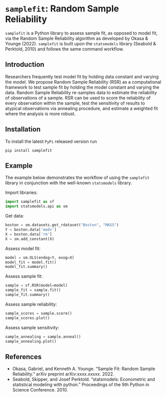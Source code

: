# `samplefit`: Random Sample Reliability

`samplefit` is a Python library to assess sample fit, as opposed to model fit, via the Random Sample Reliability algorithm as developed by Okasa & Younge (2022). `samplefit` is built upon the `statsmodels` library (Seabold & Perktold, 2010) and follows the same command workflow.

## Introduction

Researchers frequently test model fit by holding data constant and varying the model. We propose Random Sample Reliability (RSR) as a computational framework to test sample fit by holding the model constant and varying the data. Random Sample Reliability re-samples data to estimate the reliability of observations of a sample. RSR can be used to score the reliability of every observation within the sample, test the sensitivity of results to atypical observations via annealing procedure, and estimate a weighted fit where the analysis is more robust.

## Installation

To install the latest `PyPi` released version run

```
pip install samplefit
```

## Example

The example below demonstrates the workflow of using the `samplefit` library in conjunction with the well-known `statsmodels` library.

Import libraries:
```python
import samplefit as sf
import statsmodels.api as sm
```

Get data:
```python
boston = sm.datasets.get_rdataset("Boston", "MASS")
Y = boston.data['medv']
X = boston.data['rm']
X = sm.add_constant(X)
```

Assess model fit:
```python
model = sm.OLS(endog=Y, exog=X)
model_fit = model.fit()
model_fit.summary()
```

Assess sample fit:
```python
sample = sf.RSR(model=model)
sample_fit = sample.fit()
sample_fit.summary()
```

Assess sample reliability:
```python
sample_scores = sample.score()
sample_scores.plot()
```

Assess sample sensitivity:
```python
sample_annealing = sample.anneal()
sample_annealing.plot()
```

## References

- Okasa, Gabriel, and Kenneth A. Younge. “Sample Fit: Random Sample Reliability.” arXiv preprint arXiv:xxxx.xxxxx. 2022.
- Seabold, Skipper, and Josef Perktold. “statsmodels: Econometric and statistical modeling with python.” Proceedings of the 9th Python in Science Conference. 2010.
